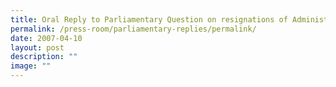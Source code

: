 ```yaml
---
title: Oral Reply to Parliamentary Question on resignations of Administrative Officers
permalink: /press-room/parliamentary-replies/permalink/
date: 2007-04-10
layout: post
description: ""
image: ""
---
```

